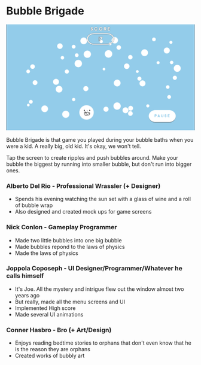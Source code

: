 # Bubble Brigade

![Game Cover][cover]

Bubble Brigade is that game you played during your bubble baths when you were a kid. A really big, old kid. It's okay, we won't tell.

Tap the screen to create ripples and push bubbles around. Make your bubble the biggest by running into smaller bubble, but don't run into bigger ones.

### Alberto Del Rio - Professional Wrassler (+ Designer)
* Spends his evening watching the sun set with a glass of wine and a roll of bubble wrap
* Also designed and created mock ups for game screens

### Nick Conlon - Gameplay Programmer
* Made two little bubbles into one big bubble
* Made bubbles repond to the laws of physics
* Made the laws of physics

### Joppola Coposeph - UI Designer/Programmer/Whatever he calls himself
* It's Joe. All the mystery and intrigue flew out the window almost two years ago
* But really, made all the menu screens and UI
* Implemented High score
* Made several UI animations

### Conner Hasbro - Bro (+ Art/Design)
* Enjoys reading bedtime stories to orphans that don't even know that he is the reason they are orphans
* Created works of bubbly art


[cover]: https://github.com/nolnocn/IGM450-Project2/raw/master/Assets/bbss.png "Game Cover Image"
